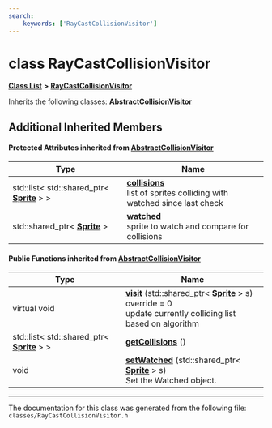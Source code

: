 ```yaml
---
search:
    keywords: ['RayCastCollisionVisitor']
---
```


# class RayCastCollisionVisitor

[**Class List**](annotated.md) **>** [**RayCastCollisionVisitor**](class_ray_cast_collision_visitor.md)




Inherits the following classes: **[AbstractCollisionVisitor](class_abstract_collision_visitor.md)**

## Additional Inherited Members

#### Protected Attributes inherited from [AbstractCollisionVisitor](class_abstract_collision_visitor.md)

|Type|Name|
|-----|-----|
|std::list< std::shared\_ptr< **[Sprite](class_sprite.md)** > >|[**collisions**](class_abstract_collision_visitor.md#1a812239222979d680afd12fb35fe2e132)<br>list of sprites colliding with watched since last check |
|std::shared\_ptr< **[Sprite](class_sprite.md)** >|[**watched**](class_abstract_collision_visitor.md#1aeeaa2ebce5b6c29df1c3fcf285aa7d82)<br>sprite to watch and compare for collisions |


#### Public Functions inherited from [AbstractCollisionVisitor](class_abstract_collision_visitor.md)

|Type|Name|
|-----|-----|
|virtual void|[**visit**](class_abstract_collision_visitor.md#1a9ee08837ba4a531782bb9a1c8466a5b3) (std::shared\_ptr< **[Sprite](class_sprite.md)** > s) override = 0<br>update currently colliding list based on algorithm |
|std::list< std::shared\_ptr< **[Sprite](class_sprite.md)** > >|[**getCollisions**](class_abstract_collision_visitor.md#1afb4c52cacaaf486be84e8b527cec202a) () |
|void|[**setWatched**](class_abstract_collision_visitor.md#1a17262b2403c9e1b0e11f25603dd415d6) (std::shared\_ptr< **[Sprite](class_sprite.md)** > s) <br>Set the Watched object. |




----------------------------------------
The documentation for this class was generated from the following file: `classes/RayCastCollisionVisitor.h`
